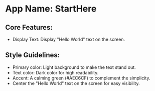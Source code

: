 # **App Name**: StartHere

## Core Features:

- Display Text: Display "Hello World" text on the screen.

## Style Guidelines:

- Primary color: Light background to make the text stand out.
- Text color: Dark color for high readability.
- Accent: A calming green (#AEC6CF) to complement the simplicity.
- Center the "Hello World" text on the screen for easy visibility.